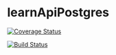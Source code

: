 # learnApiPostgres

[![Coverage Status](https://coveralls.io/repos/github/ricahcyuzuzo/learnApiPostgres/badge.svg?branch=master)](https://coveralls.io/github/ricahcyuzuzo/learnApiPostgres?branch=master)


[![Build Status](https://travis-ci.org/ricahcyuzuzo/learnApiPostgres.svg?branch=master)](https://travis-ci.org/ricahcyuzuzo/learnApiPostgres)
